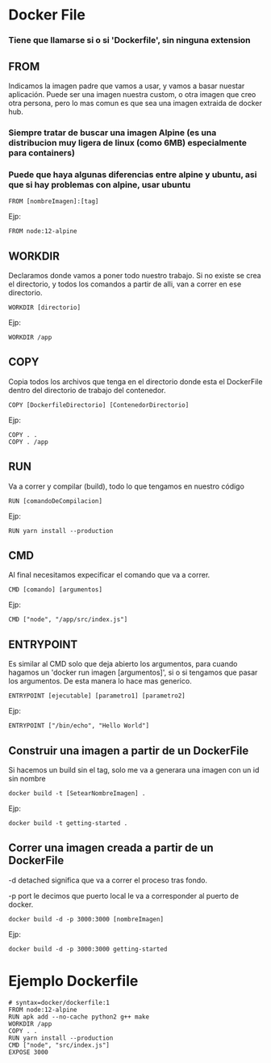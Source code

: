 # Docker File
### Tiene que llamarse si o si 'Dockerfile', sin ninguna extension

## FROM

Indicamos la imagen padre que vamos a usar, y vamos a basar nuestar aplicación.
Puede ser una imagen nuestra custom, o otra imagen que creo otra persona, pero lo mas comun es que sea una imagen extraida de docker hub.
### Siempre tratar de buscar una imagen Alpine (es una distribucion muy ligera de linux (como 6MB) especialmente para containers)
### Puede que haya algunas diferencias entre alpine y ubuntu, asi que si hay problemas con alpine, usar ubuntu
```
FROM [nombreImagen]:[tag]
```
Ejp:
```
FROM node:12-alpine
```
## WORKDIR
Declaramos donde vamos a poner todo nuestro trabajo.
Si no existe se crea el directorio, y todos los comandos a partir de alli, van a correr en ese directorio.
```
WORKDIR [directorio]
```
Ejp:
```
WORKDIR /app
```

## COPY
Copia todos los archivos que tenga en el directorio donde esta el DockerFile dentro del directorio de trabajo del contenedor.
```
COPY [DockerfileDirectorio] [ContenedorDirectorio]
```
Ejp:
```
COPY . .
COPY . /app
```

## RUN
Va a correr y compilar (build), todo lo que tengamos en nuestro código
```
RUN [comandoDeCompilacion] 
```
Ejp:
```
RUN yarn install --production
```

## CMD
Al final necesitamos expecificar el comando que va a correr.
```
CMD [comando] [argumentos] 
```
Ejp:
```
CMD ["node", "/app/src/index.js"]
```

## ENTRYPOINT
Es similar al CMD solo que deja abierto los argumentos, para cuando hagamos un 'docker run imagen [argumentos]', si o si tengamos que pasar los argumentos.
De esta manera lo hace mas generico.

```
ENTRYPOINT [ejecutable] [parametro1] [parametro2] 
```
Ejp:
```
ENTRYPOINT ["/bin/echo", "Hello World"]
```

## Construir una imagen a partir de un DockerFile
Si hacemos un build sin el tag, solo me va a generara una imagen con un id sin nombre

```
docker build -t [SetearNombreImagen] .
```
Ejp:
```
docker build -t getting-started .
```

## Correr una imagen creada a partir de un DockerFile
-d detached significa que va a correr el proceso tras fondo.

-p port le decimos que puerto local le va a corresponder al puerto de docker.

```
docker build -d -p 3000:3000 [nombreImagen]
```
Ejp:
```
docker build -d -p 3000:3000 getting-started
```

# Ejemplo Dockerfile

```
# syntax=docker/dockerfile:1
FROM node:12-alpine
RUN apk add --no-cache python2 g++ make
WORKDIR /app
COPY . .
RUN yarn install --production
CMD ["node", "src/index.js"]
EXPOSE 3000
```